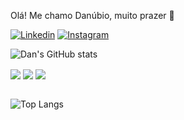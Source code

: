 Olá! Me chamo Danúbio, muito prazer 👋

[![Linkedin](https://img.shields.io/badge/LinkedIn-0077B5?style=for-the-badge&logo=linkedin&logoColor=white)](https://www.linkedin.com/in/dandsp/)
[![Instagram](https://img.shields.io/badge/Instagram-E4405F?style=for-the-badge&logo=instagram&logoColor=white)](https://www.instagram.com/amotherfuckingstarboy/)


![Dan's GitHub stats](https://github-readme-stats.vercel.app/api?username=dandsp&show_icons=true&theme=transparent)

<div style="display: inline_block">
    <img align="center" src="https://img.shields.io/badge/Ruby_on_Rails-CC0000?style=for-the-badge&logo=ruby-on-rails&logoColor=white"/>
    <img align="center" src="https://img.shields.io/badge/Bootstrap-563D7C?style=for-the-badge&logo=bootstrap&logoColor=white"/>
    <img align="center" src="https://img.shields.io/badge/TypeScript-007ACC?style=for-the-badge&logo=typescript&logoColor=white "/>
</div><br>

![Top Langs](https://github-readme-stats.vercel.app/api/top-langs/?username=dandsp&layout=compact)
